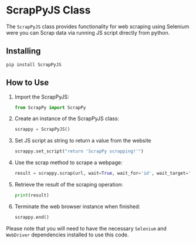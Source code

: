 # ScrapPyJS Class

The `ScrapPyJS` class provides functionality for web scraping using Selenium were you can Scrap data via running JS script directly from python.

## Installing

```terminal
pip install ScrapPyJS
```

## How to Use

1. Import the ScrapPyJS:

    ```python
    from ScrapPy import ScrapPy
    ```

2. Create an instance of the ScrapPyJS class:

    ```python
    scrappy = ScrapPyJS()
    ```

3. Set JS script as string to return a value from the website

    ```python
    scrappy.set_script("return 'ScrapPy scrapping!'")
    ```

4. Use the scrap method to scrape a webpage:

    ```python
    result = scrappy.scrap(url, wait=True, wait_for='id', wait_target='elementId')
    ```

5. Retrieve the result of the scraping operation:

    ```python
    print(result)
    ```

6. Terminate the web browser instance when finished:

    ```python
    scrappy.end()
    ```

Please note that you will need to have the necessary `Selenium` and `WebDriver` dependencies installed to use this code.
